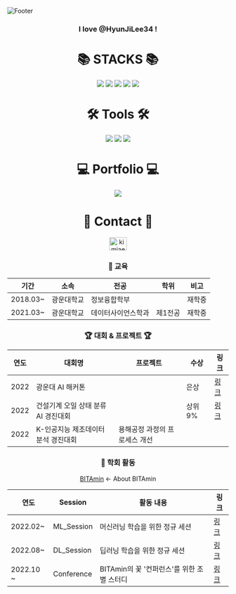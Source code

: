 ![Footer](https://capsule-render.vercel.app/api?type=waving&color=auto&height=200&section=footer&text=JaeYoon'sGithub)
<h3 align="center">I love @HyunJiLee34 !</h3>

<div align=center><h1>📚 STACKS 📚</h1></div>

<div align=center> 
  <img src="https://img.shields.io/badge/python-3776AB?style=for-the-badge&logo=python&logoColor=white">
  <img src="https://img.shields.io/badge/R-276DC3?style=for-the-badge&logo=R&logoColor=white">
  
<!--   <img src="https://img.shields.io/badge/mysql-4479A1?style=for-the-badge&logo=mysql&logoColor=white">  -->
  
<!--   <img src="https://img.shields.io/badge/amazonaws-232F3E?style=for-the-badge&logo=amazonaws&logoColor=white">  -->
  
  <img src="https://img.shields.io/badge/github-181717?style=for-the-badge&logo=github&logoColor=white">
  
  <img src="https://img.shields.io/badge/PyTorch-EE4C2C?style=for-the-badge&logo=PyTorch&logoColor=white">
  
  <img src="https://img.shields.io/badge/Pandas-150458?style=for-the-badge&logo=Pandas&logoColor=white">

</div>


<div align=center><h1>🛠 Tools 🛠</h1></div>

<div align="center">
  
<!--   <img src="https://img.shields.io/badge/PyCharm-47A248?style=for-the-badge&logo=PyCharm&logoColor=white"/> -->
  
  <img src="https://img.shields.io/badge/VisualStudeioCode-007ACC?style=for-the-badge&logo=VisualStudioCode&logoColor=white"/>
  <img src="https://img.shields.io/badge/Jupyter-F37626?style=for-the-badge&logo=Jupyter&logoColor=white"/>
  <img src="https://img.shields.io/badge/Google Colab-F9AB00?style=for-the-badge&logo=Google Colab&logoColor=white"/>
  
</div>


<div align=center><h1>💻 Portfolio 💻</h1></div>

<div align="center">
  <a href="https://kimjaeyoonn.tistory.com"><img src="https://img.shields.io/badge/Tistory-000000?style=for-the-badge&logo=Tistory&logoColor=white"/></a>
  
<!--   <a href="https://www.notion.so/Hyun-Ji-Lee-c98257799ab644db8169676336640416"><img src="https://img.shields.io/badge/Notion-FE5196?style=for-the-badge&logo=Notion&logoColor=white"/></a> -->
  
</div>

<div align=center><h1>💌 Contact 💌</h1></div>
<div align=center><a href="https://instagram.com/kimjaeyoonn__" target="blank"><img align="center" src="https://raw.githubusercontent.com/rahuldkjain/github-profile-readme-generator/master/src/images/icons/Social/instagram.svg" alt="kimjaeyoonn__" height="30" width="40" /> 
  </a>
</p>

<!-- <div align="center">
<img src="http://mazassumnida.wtf/api/v2/generate_badge?boj=hyunji5031">
</div> -->


### 📝 교육
|기간|소속|전공|학위|비고|
|-|-|-|-|-|
|2018.03~|광운대학교|정보융합학부||재학중|
|2021.03~|광운대학교|데이터사이언스학과|제1전공|재학중|

### 🏆 대회 & 프로젝트 🏆 
|연도|대회명|프로젝트|수상|링크|
|-|-|-|-|-|
|2022|광운대 AI 해커톤||은상|<a href="https://github.com/kimjaeyoonn/KWU_AI_Hackathon" target="_blank">링크</a>|
|2022|건설기계 오일 상태 분류 AI 경진대회||상위 9%|<a href="https://github.com/kimjaeyoonn/Construction_machinery_oil_Classification" target="_blank">링크</a>|
|2022|K-인공지능 제조데이터 분석 경진대회|용해공정 과정의 프로세스 개선|||




### 🏫 학회 활동 
[BITAmin](https://cafe.naver.com/bitamin123) <- About BITAmin

|연도|Session|활동 내용|링크|
|-|-|-|-|
|2022.02~|ML_Session|머신러닝 학습을 위한 정규 세션|<a href="https://cafe.naver.com/bitamin123" target="_blank">링크</a>|
|2022.08~|DL_Session|딥러닝 학습을 위한 정규 세션|<a href="https://zhenying2.notion.site/b587cc98922249c38cafaadf42d4b0e3?v=8eed2c6e71244b5fbecaba37e4215c8e" target="_blank">링크</a>|
|2022.10 ~|Conference|BITAmin의 꽃 '컨퍼런스'를 위한 조별 스터디|<a href="https://zhenying2.notion.site/9-BITAmin-2-_-cb427958f8fb4b07ab8842f4a77d00ad" target="_blank">링크</a>|


<!--### 📜 자격증
|취득 연도|자격증|주관|유효기간|
|-|-|-|-|
|2021|SQLD|한국데이터산업진흥원|영구|-->





